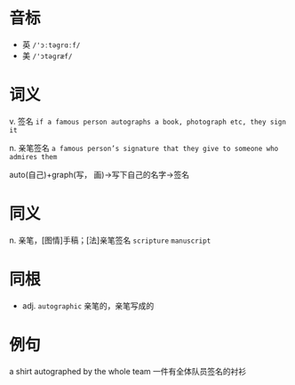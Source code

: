 # 音标

- 英 `/'ɔːtəgrɑːf/`
- 美 `/'ɔtəɡræf/`

# 词义

v. 签名
`if a famous person autographs a book, photograph etc, they sign it`

n. 亲笔签名
`a famous person’s signature that they give to someone who admires them`



auto(自己)+graph(写， 画)→写下自己的名字→签名

# 同义

n. 亲笔，[图情]手稿；[法]亲笔签名
`scripture` `manuscript`

# 同根

- adj. `autographic` 亲笔的，亲笔写成的

# 例句

a shirt autographed by the whole team
一件有全体队员签名的衬衫


